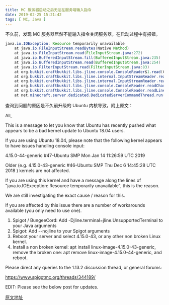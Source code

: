 ```yaml
---
title: MC 服务器启动之后无法在服务端输入指令
date: 2019-02-25 15:21:42
tags: [ MC, Java ]
---
```




不久前，发现 MC 服务器居然不能输入指令关闭服务器，在启动过程中有报错。

```java
java.io.IOException: Resource temporarily unavailable
	at java.io.FileInputStream.readBytes(Native Method)
	at java.io.FileInputStream.read(FileInputStream.java:272)
	at java.io.BufferedInputStream.fill(BufferedInputStream.java:235)
	at java.io.BufferedInputStream.read(BufferedInputStream.java:254)
	at java.io.FilterInputStream.read(FilterInputStream.java:83)
	at org.bukkit.craftbukkit.libs.jline.console.ConsoleReader$1.read(ConsoleReader.java:167)
	at org.bukkit.craftbukkit.libs.jline.internal.InputStreamReader.read(InputStreamReader.java:267)
	at org.bukkit.craftbukkit.libs.jline.internal.InputStreamReader.read(InputStreamReader.java:204)
	at org.bukkit.craftbukkit.libs.jline.console.ConsoleReader.readCharacter(ConsoleReader.java:995)
	at org.bukkit.craftbukkit.libs.jline.console.ConsoleReader.readLine(ConsoleReader.java:1167)
	at net.minecraft.server.dedicated.DedicatedServerCommandThread.run(DedicatedServerCommandThread.java:38)
```

查询到问题的原因是不久前升级的 Ubuntu 内核导致，附上原文：

All,

This is a message to let you know that Ubuntu has recently pushed what appears to be a bad kernel update to Ubuntu 18.04 users.

If you are using Ubuntu 18.04, please note that the following kernel appears to have issues handling console input: 

4.15.0-44-generic #47-Ubuntu SMP Mon Jan 14 11:26:59 UTC 2019 

Older (e.g.  4.15.0-43-generic #46-Ubuntu SMP Thu Dec 6 14:45:28 UTC 2018 ) kernels are not affected.

If you are using this kernel and have a message along the lines of "java.io.IOException: Resource temporarily unavailable", this is the reason.

 We are still investigating the exact cause / reason for this.



If you are affected by this issue there are a number of workarounds available (you only need to use one).

1. Spigot / BungeeCord: Add -Djline.terminal=jline.UnsupportedTerminal to your Java arguments
2. Spigot: Add --nojline to your Spigot arguments
3. Reboot your server and select 4.15.0-43, or any other non broken Linux kernel.
4. Install a non broken kernel: apt install linux-image-4.15.0-43-generic, remove the broken one: apt remove linux-image-4.15.0-44-generic, and reboot.

Please direct any queries to the 1.13.2 discussion thread, or general forums:



https://www.spigotmc.org/threads/344189/



EDIT: Please see the below post for updates.



[原文地址](https://www.spigotmc.org/threads/ubuntu-18-04-bad-kernel-update.357871/)